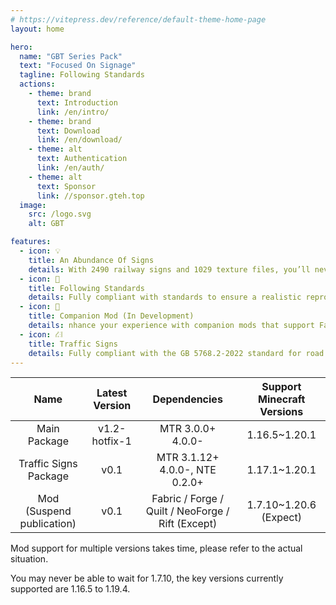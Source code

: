 ```yaml
---
# https://vitepress.dev/reference/default-theme-home-page
layout: home

hero:
  name: "GBT Series Pack"
  text: "Focused On Signage"
  tagline: Following Standards
  actions:
    - theme: brand
      text: Introduction
      link: /en/intro/
    - theme: brand
      text: Download
      link: /en/download/
    - theme: alt
      text: Authentication
      link: /en/auth/
    - theme: alt
      text: Sponsor
      link: //sponsor.gteh.top
  image:
    src: /logo.svg
    alt: GBT

features:
  - icon: 💡
    title: An Abundance Of Signs
    details: With 2490 railway signs and 1029 texture files, you’ll never have to worry about running out of signposts again.
  - icon: 📕
    title: Following Standards
    details: Fully compliant with standards to ensure a realistic reproduction.
  - icon: 🚀
    title: Companion Mod (In Development)
    details: nhance your experience with companion mods that support Fabric / Forge / Quilt / NeoForge / Rift across five platforms, with versions from 1.7.10 to 1.20.6 supported.
  - icon: ⛜
    title: Traffic Signs
    details: Fully compliant with the GB 5768.2-2022 standard for road traffic signs, with the ultimate goal of replicating reality.
---
```


|           Name            | Latest Version |                   Dependencies                    | Support Minecraft Versions |
| :-----------------------: | :------------: | :-----------------------------------------------: | :------------------------: |
|       Main Package        | v1.2-hotfix-1  |                 MTR 3.0.0+ 4.0.0-                 |       1.16.5~1.20.1        |
|   Traffic Signs Package   |      v0.1      |          MTR 3.1.12+ 4.0.0-, NTE 0.2.0+           |       1.17.1~1.20.1        |
| Mod (Suspend publication) |      v0.1      | Fabric / Forge / Quilt / NeoForge / Rift (Except) |   1.7.10~1.20.6 (Expect)   |

Mod support for multiple versions takes time, please refer to the actual situation.

You may never be able to wait for 1.7.10, the key versions currently supported are 1.16.5 to 1.19.4.